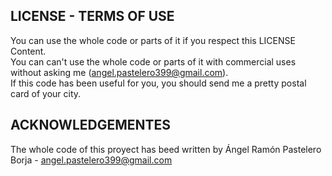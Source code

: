 ## LICENSE - TERMS OF USE
You can use the  whole code or parts of it if you respect this LICENSE Content.<br/>
You can can't use the whole code or parts of it with commercial uses without asking me (angel.pastelero399@gmail.com).<br/>
If this code has been useful for you, you should send me a pretty postal card of your city.<br/>


##  ACKNOWLEDGEMENTES
The whole code of this proyect has beed written by Ángel Ramón Pastelero Borja - angel.pastelero399@gmail.com
